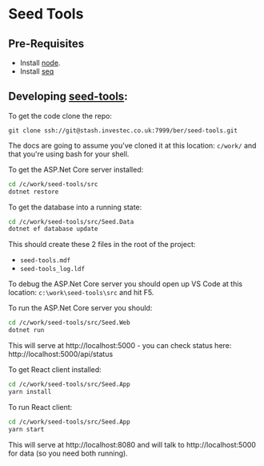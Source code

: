 # Seed Tools

## Pre-Requisites

- Install [node](https://nodejs.org/en/).
- Install [seq](https://getseq.net/)

## Developing [seed-tools](http://stash.investec.co.uk:7990/projects/BER/repos/seed-tools/browse):

To get the code clone the repo:

`git clone ssh://git@stash.investec.co.uk:7999/ber/seed-tools.git`

The docs are going to assume you've cloned it at this location: `c/work/` and that you're using bash for your shell.

To get the ASP.Net Core server installed:

```sh
cd /c/work/seed-tools/src
dotnet restore
```

To get the database into a running state:

```sh
cd /c/work/seed-tools/src/Seed.Data
dotnet ef database update
```

This should create these 2 files in the root of the project:

- `seed-tools.mdf`
- `seed-tools_log.ldf`

To debug the ASP.Net Core server you should open up VS Code at this location: `c:\work\seed-tools\src` and hit F5.  

To run the ASP.Net Core server you should:


```sh
cd /c/work/seed-tools/src/Seed.Web
dotnet run
```

This will serve at http://localhost:5000 - you can check status here: http://localhost:5000/api/status

To get React client installed:

```sh
cd /c/work/seed-tools/src/Seed.App
yarn install
```

To run React client:

```sh
cd /c/work/seed-tools/src/Seed.App
yarn start
```

This will serve at http://localhost:8080 and will talk to http://localhost:5000 for data (so you need both running).